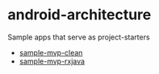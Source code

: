 # android-architecture
Sample apps that serve as project-starters

- [sample-mvp-clean](github/JanFicko/android-architecture/tree/sample-mvp-clean)
- [sample-mvp-rxjava](github.com/JanFicko/android-architecture/tree/sample-mvp-rxjava)
